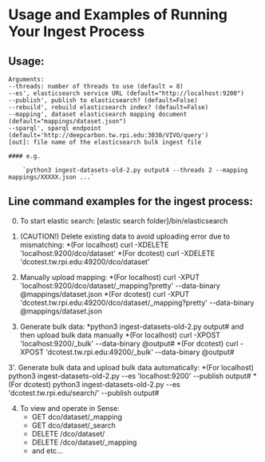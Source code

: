 # Usage and Examples of Running Your Ingest Process

## Usage:
    Arguments:
    --threads: number of threads to use (default = 8)
    --es', elasticsearch service URL (default="http://localhost:9200")
    --publish', publish to elasticsearch? (default=False)
    --rebuild', rebuild elasticsearch index? (default=False)
    --mapping', dataset elasticsearch mapping document (default="mappings/dataset.json")
    --sparql', sparql endpoint (default='http://deepcarbon.tw.rpi.edu:3030/VIVO/query')
    [out]: file name of the elasticsearch bulk ingest file

    #### e.g.

        `python3 ingest-datasets-old-2.py output4 --threads 2 --mapping mappings/XXXXX.json ...`


## Line command examples for the ingest process:

0. To start elastic search: [elastic search folder]/bin/elasticsearch

1. (CAUTION!) Delete existing data to avoid uploading error due to mismatching:
      *(For localhost) curl -XDELETE 'localhost:9200/dco/dataset'
      *(For dcotest)   curl -XDELETE 'dcotest.tw.rpi.edu:49200/dco/dataset'

2. Manually upload mapping:
      *(For localhost) curl -XPUT 'localhost:9200/dco/dataset/_mapping?pretty' --data-binary @mappings/dataset.json
      *(For dcotest)   curl -XPUT 'dcotest.tw.rpi.edu:49200/dco/dataset/_mapping?pretty' --data-binary @mappings/dataset.json

3. Generate bulk data:
      *python3 ingest-datasets-old-2.py output#
  and then upload bulk data manually
      *(For localhost) curl -XPOST 'localhost:9200/_bulk' --data-binary @output#
      *(For dcotest)   curl -XPOST 'dcotest.tw.rpi.edu:49200/_bulk' --data-binary @output#

3'. Generate bulk data and upload bulk data automatically:
      *(For localhost) python3 ingest-datasets-old-2.py --es 'localhost:9200' --publish output#
      *(For dcotest)   python3 ingest-datasets-old-2.py --es 'dcotest.tw.rpi.edu/search/' --publish output#

4. To view and operate in Sense:
      - GET dco/dataset/_mapping
      - GET dco/dataset/_search
      - DELETE /dco/dataset/
      - DELETE /dco/dataset/_mapping
      - and etc...